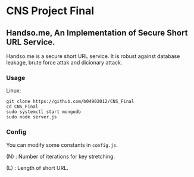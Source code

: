 # CNS Project Final
## Handso.me, An Implementation of Secure Short URL Service.
Handso.me is a secure short URL service. It is robust against database leakage, brute force attak and dicionary attack.

### Usage
Linux:
```
git clone https://github.com/b04902012/CNS_Final
cd CNS_Final
sudo systemctl start mongodb
sudo node server.js
```

### Config

You can modify some constants in ```config.js```.

\(N\) : Number of iterations for key stretching.

\(L\) : Length of short URL.
